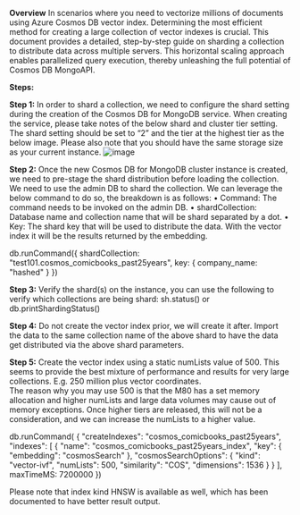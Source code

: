 **Overview**
In scenarios where you need to vectorize millions of documents using Azure Cosmos DB vector index. Determining the most efficient method for creating a large collection of vector indexes is crucial. 
This document provides a detailed, step-by-step guide on sharding a collection to distribute data across multiple servers. 
This horizontal scaling approach enables parallelized query execution, thereby unleashing the full potential of Cosmos DB MongoAPI.

**Steps:**

**Step 1:**
In order to shard a collection, we need to configure the shard setting during the creation of the Cosmos DB for MongoDB service. When creating the service, please take notes of the below shard and cluster tier setting. 
The shard setting should be set to “2” and the tier at the highest tier as the below image.  Please also note that you should have the same storage size as your current instance. 
![image](https://github.com/user-attachments/assets/bc9260f7-42d2-4841-b983-124ff13cd7c5)

**Step 2:**
Once the new Cosmos DB for MongoDB cluster instance is created, we need to pre-stage the shard distribution before loading the collection. We need to use the admin DB to shard the collection. We can leverage the below command to do so, the breakdown is as follows: 
•	Command: The command needs to be invoked on the admin DB. 
•	shardCollection: Database name and collection name that will be shard separated by a dot. 
•	Key: The shard key that will be used to distribute the data. With the vector index it will be the results returned by the embedding. 

db.runCommand({
    shardCollection: "test101.cosmos_comicbooks_past25years",
    key: { company_name: "hashed" }
})

**Step 3:**
Verify the shard(s) on the instance, you can use the following to verify which collections are being shard:
sh.status()  or  db.printShardingStatus()

**Step 4:**
Do not create the vector index prior, we will create it after. Import the data to the same collection name of the above shard to have the data get distributed via the above shard parameters. 

**Step 5:**
Create the vector index using a static numLists value of 500. This seems to provide the best mixture of performance and results for very large collections. E.g. 250 million plus vector coordinates.  
The reason why you may use 500 is that the M80 has a set memory allocation and higher numLists and large data volumes may cause out of memory exceptions. 
Once higher tiers are released, this will not be a consideration, and we can increase the numLists to a higher value.

db.runCommand(
{
  "createIndexes": "cosmos_comicbooks_past25years",
  "indexes": [
    {
      "name": "cosmos_comicbooks_past25years_index",
      "key": {
        "embedding": "cosmosSearch"
      },
      "cosmosSearchOptions": {
        "kind": "vector-ivf",
        "numLists": 500,
        "similarity": "COS",
        "dimensions": 1536
      }
    }
  ],
  maxTimeMS: 7200000
})


Please note that index kind HNSW is available as well, which has been documented to have better result output.


